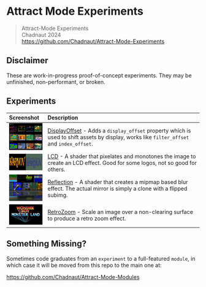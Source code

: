 # Attract Mode Experiments

> Attract-Mode Experiments  
> Chadnaut 2024  
> https://github.com/Chadnaut/Attract-Mode-Experiments

## Disclaimer

These are work-in-progress proof-of-concept experiments. They may be unfinished, non-performant, or broken.

## Experiments

|Screenshot|Description|
|:-|:-|
|<img src="./layouts/Experiment.DisplayOffset/example.png" width="100" />|[DisplayOffset](./layouts/Experiment.DisplayOffset/README.md) - Adds a `display_offset` property which is used to shift assets by display, works like `filter_offset` and `index_offset`.|
|<img src="./layouts/Experiment.LCD/example.png" width="100" />|[LCD](./layouts/Experiment.LCD/README.md) - A shader that pixelates and monotones the image to create an LCD effect. Good for some logos, not so good for others.|
|<img src="./layouts/Experiment.Reflection/example.png" width="100" />|[Reflection](./layouts/Experiment.Reflection/README.md) - A shader that creates a mipmap based blur effect. The actual mirror is simply a clone with a flipped subimg.|
|<img src="./layouts/Experiment.RetroZoom/example.png" width="100" />|[RetroZoom](./layouts/Experiment.RetroZoom/README.md) - Scale an image over a non-clearing surface to produce a retro zoom effect.|

## Something Missing?

Sometimes code graduates from an `experiment` to a full-featured `module`, in which case it will be moved from this repo to the main one at:

https://github.com/Chadnaut/Attract-Mode-Modules
